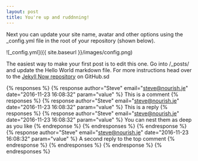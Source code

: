 ```yaml
---
layout: post
title: You're up and ruddnning!
---
```


Next you can update your site name, avatar and other options using the _config.yml file in the root of your repository (shown below).

![_config.yml]({{ site.baseurl }}/images/config.png)

The easiest way to make your first post is to edit this one. Go into /_posts/ and update the Hello World markdown file. For more instructions head over to the [Jekyll Now repository](https://github.com/barryclark/jekyll-now) on GitHub.sd

<!-- Threaded comments -->
{% responses %}
  {% response author="Steve" email="steve@nourish.je" date="2016-11-23 16:08:32" param="value" %}
    This is a comment
    {% responses %}
      {% response author="Steve" email="steve@nourish.je" date="2016-11-23 16:08:32" param="value" %}
        This is a reply
        {% responses %}
          {% response author="Steve" email="steve@nourish.je" date="2016-11-23 16:08:32" param="value" %}
            You can nest them as deep as you like
          {% endreponse %}
        {% endresponses %}
      {% endresponse %}
      {% response author="Steve" email="steve@nourish.je" date="2016-11-23 16:08:32" param="value" %}
        A second reply to the top comment
      {% endresponse %}
    {% endresponses %}
  {% endresponse %}
{% endresponses %}

